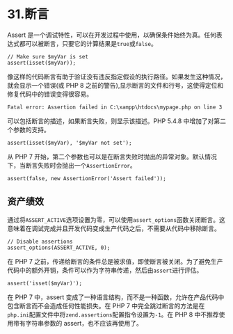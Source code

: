 # 31.断言

Assert 是一个调试特性，可以在开发过程中使用，以确保条件始终为真。任何表达式都可以被断言，只要它的计算结果是`true`或`false`。

```
// Make sure $myVar is set
assert(isset($myVar));

```

像这样的代码断言有助于验证没有违反指定假设的执行路径。如果发生这种情况，就会显示一个错误(或 PHP 8 之前的警告),显示断言的文件和行号，这使得定位和修复代码中的错误变得很容易。

```
Fatal error: Assertion failed in C:\xampp\htdocs\mypage.php on line 3

```

可以包括断言的描述，如果断言失败，则显示该描述。PHP 5.4.8 中增加了对第二个参数的支持。

```
assert(isset($myVar), '$myVar not set');

```

从 PHP 7 开始，第二个参数也可以是在断言失败时抛出的异常对象。默认情况下，当断言失败时会抛出一个`AssertionError`。

```
assert(false, new AssertionError('Assert failed'));

```

## 资产绩效

通过将`ASSERT_ACTIVE`选项设置为零，可以使用`assert_options`函数关闭断言。这意味着在调试完成并且开发代码变成生产代码之后，不需要从代码中移除断言。

```
// Disable assertions
assert_options(ASSERT_ACTIVE, 0);

```

在 PHP 7 之前，传递给断言的条件总是被求值，即使断言被关闭。为了避免生产代码中的额外开销，条件可以作为字符串传递，然后由`assert`进行评估。

```
assert('isset($myVar)');

```

在 PHP 7 中，assert 变成了一种语言结构，而不是一种函数，允许在产品代码中包含断言而不会造成任何性能损失。在 PHP 7 中完全跳过断言的方法是在`php.ini`配置文件中将`zend.assertions`配置指令设置为`-1`。在 PHP 8 中不推荐使用带有字符串参数的 assert，也不应该再使用了。